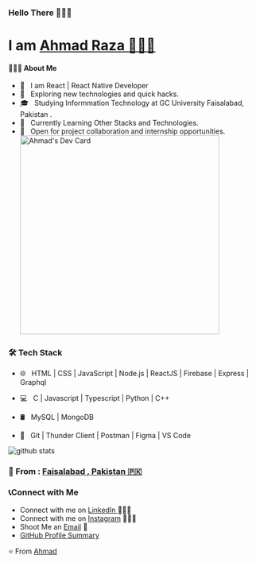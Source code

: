 ###                                                               Hello There 👋✨😍

#                                                     I am [Ahmad Raza 👨🏻‍💻 ](https://github.com/ahmadraza100)

<h4> 👨🏻‍💻 About Me </h4>

- 🤔 &nbsp; I am React | React Native Developer 
- 🎈 &nbsp; Exploring new technologies and quick hacks. 
- 🎓 &nbsp; Studying Informmation Technology at GC University Faisalabad, Pakistan .
- 🌱 &nbsp; Currently Learning Other Stacks and Technologies.
- 🥇 &nbsp; Open for project collaboration and internship opportunities. 
<a href="https://app.daily.dev/DailyDevTips"><img src="https://api.daily.dev/devcards/b2a0b896ef724e68a2364c727e8e9e6e.png?r=20z" width="400" alt="Ahmad's Dev Card"/></a>


<h3>🛠 Tech Stack</h3>

- 🌐 &nbsp; HTML | CSS | JavaScript | Node.js | ReactJS | Firebase | Express | Graphql 

- 💻 &nbsp; C | Javascript | Typescript  | Python | C++ 

- 🛢  &nbsp; MySQL | MongoDB

- 🔧 &nbsp; Git | Thunder Client | Postman | Figma | VS Code


![github stats](https://github-readme-stats.vercel.app/api?username=ahmadraza100&show_icons=true)
### 📍 From : [Faisalabad , Pakistan 🇵🇰](https://www.google.com/maps/d/viewer?mid=10K9ZDPjrrBM89g9R4f9EKgN6RuI&ie=UTF8&t=m&oe=UTF8&msa=0)

### 📞Connect with Me

 - Connect with me on [LinkedIn ](https://www.linkedin.com/in/ahmadraza100/) 👨🏻‍💻
 - Connect with me on [Instagram](https://www.instagram.com/iam_ahmademi/) 👨🏻‍💻
 - Shoot Me an [Email](mailto:ahmadrazashafi@gmail.com) 💌
 - [GitHub Profile Summary](https://profile-summary-for-github.com/user/ahmadraza100)

 ⭐️ From [Ahmad](https://github.com/[ahmadraza100])

